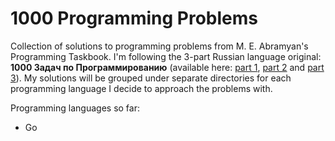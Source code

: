 # 1000 Programming Problems

Collection of solutions to programming problems from M. E. Abramyan's
Programming Taskbook. I'm following the 3-part Russian language
original: **1000 Задач по Программированию** (available here: [part
1](https://vk.com/doc7608079_437791016?hash=974328463510df630b&dl=fc3d521a12b931adea),
[part
2](https://vk.com/doc7608079_437791017?hash=a1e12e48ff8d2c4891&dl=dba7920c67b34974c9)
and [part
3](https://vk.com/doc7608079_437791018?hash=65cf3ebe198a4c363d&dl=4f3d0962f413ab57d7)). My
solutions will be grouped under separate directories for each
programming language I decide to approach the problems with.

Programming languages so far:
  * Go
